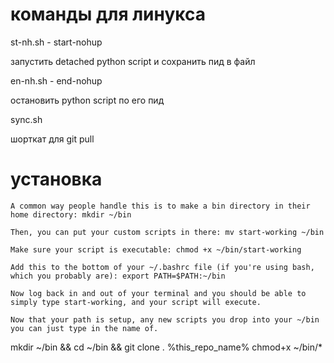 # команды для линукса
st-nh.sh - start-nohup

запустить detached python script и сохранить пид в файл

en-nh.sh - end-nohup

остановить python script по его пид

sync.sh

шорткат для git pull

# установка

~~~
A common way people handle this is to make a bin directory in their home directory: mkdir ~/bin

Then, you can put your custom scripts in there: mv start-working ~/bin

Make sure your script is executable: chmod +x ~/bin/start-working

Add this to the bottom of your ~/.bashrc file (if you're using bash, which you probably are): export PATH=$PATH:~/bin

Now log back in and out of your terminal and you should be able to simply type start-working, and your script will execute.

Now that your path is setup, any new scripts you drop into your ~/bin you can just type in the name of.
~~~

mkdir ~/bin && cd ~/bin && git clone . %this_repo_name%
chmod+x ~/bin/*
